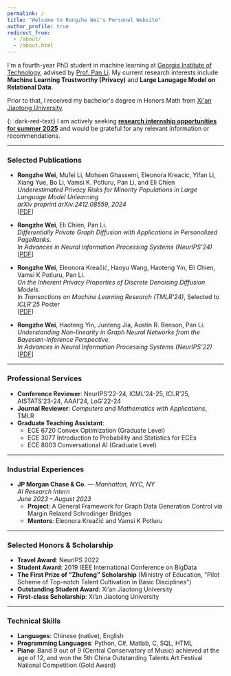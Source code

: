 ```yaml
---
permalink: /
title: "Welcome to Rongzhe Wei's Personal Website"
author_profile: true
redirect_from: 
  - /about/
  - /about.html
---
```


I'm a fourth-year PhD student in machine learning at [Georgia Institute of Technology](https://www.gatech.edu/), advised by [Prof. Pan Li](https://sites.google.com/view/panli-purdue/home). My current research interests include **Machine Learning Trustworthy (Privacy)** and **Large Lanugage Model on Relational Data**.

Prior to that, I received my bachelor's degree in Honors Math from [Xi'an Jiaotong University](https://www.xjtu.edu.cn/).

{: .dark-red-text}
I am actively seeking <b><u>research internship opportunities for summer 2025</u></b> and would be grateful for any relevant information or recommendations.

---

### <i class="fas fa-book-open" style="color:#007bff;"></i> Selected Publications
- **Rongzhe Wei**, Mufei Li, Mohsen Ghassemi, Eleonora Kreacic, Yifan Li, Xiang Yue, Bo Li, Vamsi K. Potluru, Pan Li, and Eli Chien  
  *Underestimated Privacy Risks for Minority Populations in Large Language Model Unlearning*  
  *arXiv preprint arXiv:2412.08559, 2024*  
  [[PDF](https://arxiv.org/pdf/2412.08559)]

- **Rongzhe Wei**, Eli Chien, Pan Li.  
  *Differentially Private Graph Diffusion with Applications in Personalized PageRanks.*  
  *In Advances in Neural Information Processing Systems (NeurIPS’24)*  
  [[PDF](https://arxiv.org/pdf/2407.00077)]

- **Rongzhe Wei**, Eleonora Kreačić, Haoyu Wang, Haoteng Yin, Eli Chien, Vamsi K Potluru, Pan Li.  
  *On the Inherent Privacy Properties of Discrete Denoising Diffusion Models.*  
  In *Transactions on Machine Learning Research (TMLR’24)*, Selected to *ICLR’25* Poster  
  [[PDF](https://arxiv.org/pdf/2310.15524)]

- **Rongzhe Wei**, Haoteng Yin, Junteng Jia, Austin R. Benson, Pan Li.  
  *Understanding Non-linearity in Graph Neural Networks from the Bayesian-Inference Perspective.*  
  *In Advances in Neural Information Processing Systems (NeurIPS’22)*  
  [[PDF](https://arxiv.org/pdf/2207.11311)]

---

### Professional Services
- **Conference Reviewer**: NeurIPS’22-24, ICML’24-25, ICLR’25, AISTATS’23-24, AAAI’24, LoG’22-24  
- **Journal Reviewer**: *Computers and Mathematics with Applications*, TMLR  
- **Graduate Teaching Assistant**:  
  - ECE 6720 Convex Optimization (Graduate Level)  
  - ECE 3077 Introduction to Probability and Statistics for ECEs  
  - ECE 8003 Conversational AI (Graduate Level) 

---

### Industrial Experiences
- **JP Morgan Chase & Co.** — *Manhattan, NYC, NY*  
  *AI Research Intern*  
  *June 2023 – August 2023*  
  - **Project**: A General Framework for Graph Data Generation Control via Margin Relaxed Schrodinger Bridges  
  - **Mentors**: Eleonora Kreačić and Vamsi K Potluru  

---

### Selected Honors & Scholarship
- **Travel Award**: NeurIPS 2022  
- **Student Award**: 2019 IEEE International Conference on BigData  
- **The First Prize of "Zhufeng" Scholarship** (Ministry of Education, "Pilot Scheme of Top-notch Talent Cultivation in Basic Disciplines")  
- **Outstanding Student Award**: Xi’an Jiaotong University   
- **First-class Scholarship**: Xi’an Jiaotong University  

---

### Technical Skills
- **Languages**: Chinese (native), English  
- **Programming Languages**: Python, C#, Matlab, C, SQL, HTML  
- **Piano**: Band 9 out of 9 (Central Conservatory of Music) achieved at the age of 12, and won the 5th China Outstanding Talents Art Festival National Competition (Gold Award)  
